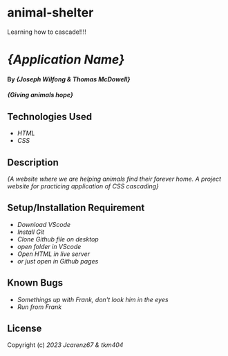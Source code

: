 # animal-shelter
Learning how to cascade!!!!
# _{Application Name}_

#### By _**{Joseph Wilfong & Thomas McDowell}**_

#### _{Giving animals hope}_

## Technologies Used

* _HTML_
* _CSS_

## Description

_{A website where we are helping animals find their forever home. A project website for practicing application of CSS cascading}_
## Setup/Installation Requirement

* _Download VScode_
* _Install Git_
* _Clone Github file on desktop_
* _open folder in VScode_
* _Open HTML in live server_
* _or just open in Github pages_


## Known Bugs

* _Somethings up with Frank, don't look him in the eyes_
* _Run from Frank_

## License

Copyright (c) _2023_ _Jcarenz67 & tkm404_
